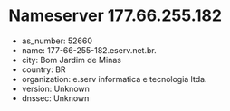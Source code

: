 # Nameserver 177.66.255.182

* as_number: 52660
* name: 177-66-255-182.eserv.net.br.
* city: Bom Jardim de Minas
* country: BR
* organization: e.serv informatica e tecnologia ltda.
* version: Unknown
* dnssec: Unknown
